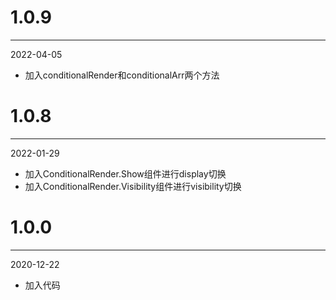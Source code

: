 # 1.0.9

***

2022-04-05

* 加入conditionalRender和conditionalArr两个方法

# 1.0.8

***

2022-01-29

* 加入ConditionalRender.Show组件进行display切换
* 加入ConditionalRender.Visibility组件进行visibility切换

# 1.0.0

***

2020-12-22

* 加入代码
